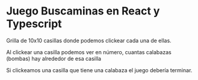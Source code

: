 # Juego Buscaminas en React y Typescript

Grilla de 10x10 casillas donde podemos clickear cada una de ellas.

Al clickear una casilla podemos ver en número, cuantas calabazas (bombas) hay alrededor de esa casilla

Si clickeamos una casilla que tiene una calabaza el juego debería terminar.
